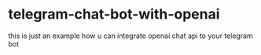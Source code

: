 # telegram-chat-bot-with-openai
this is just an example how u can integrate openai chat api to your telegram bot 
